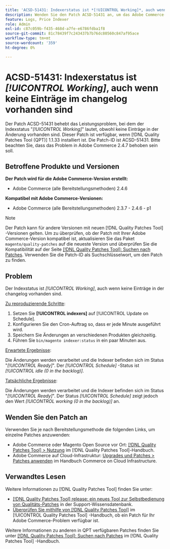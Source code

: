 ```yaml
---
title: 'ACSD-51431: Indexerstatus ist *[!UICONTROL Working]*, auch wenn keine Einträge in der changelog vorhanden sind'
description: Wenden Sie den Patch ACSD-51431 an, um das Adobe Commerce-Problem zu beheben, bei dem der Indexstatus *[!UICONTROL Working]* ist, obwohl keine Einträge im Changelog vorhanden sind.
feature: Logs, Price Indexer
role: Admin
exl-id: c87c059b-f435-468d-a7fe-e6786fdba1f8
source-git-commit: 81c78439f7c243437b7b76dc80560c847af95ace
workflow-type: tm+mt
source-wordcount: '359'
ht-degree: 0%

---
```


# ACSD-51431: Indexerstatus ist *[!UICONTROL Working]*, auch wenn keine Einträge im changelog vorhanden sind

Der Patch ACSD-51431 behebt das Leistungsproblem, bei dem der Indexstatus &quot;*[!UICONTROL Working]*&quot; lautet, obwohl keine Einträge in der Änderung vorhanden sind. Dieser Patch ist verfügbar, wenn [!DNL Quality Patches Tool (QPT)] 1.1.33 installiert ist. Die Patch-ID ist ACSD-51431. Bitte beachten Sie, dass das Problem in Adobe Commerce 2.4.7 behoben sein soll.

## Betroffene Produkte und Versionen

**Der Patch wird für die Adobe Commerce-Version erstellt:**

* Adobe Commerce (alle Bereitstellungsmethoden) 2.4.6

**Kompatibel mit Adobe Commerce-Versionen:**

* Adobe Commerce (alle Bereitstellungsmethoden) 2.3.7 - 2.4.6 - p1

>[!NOTE]
>
>Der Patch kann für andere Versionen mit neuen [!DNL Quality Patches Tool] -Versionen gelten. Um zu überprüfen, ob der Patch mit Ihrer Adobe Commerce-Version kompatibel ist, aktualisieren Sie das Paket `magento/quality-patches` auf die neueste Version und überprüfen Sie die Kompatibilität auf der Seite [[!DNL Quality Patches Tool]: Suchen nach Patches](https://experienceleague.adobe.com/tools/commerce-quality-patches/index.html). Verwenden Sie die Patch-ID als Suchschlüsselwort, um den Patch zu finden.

## Problem

Der Indexstatus ist *[!UICONTROL Working]*, auch wenn keine Einträge in der changelog vorhanden sind.

<u>Zu reproduzierende Schritte</u>:

1. Setzen Sie **[!UICONTROL indexers]** auf [!UICONTROL Update on Schedule].
1. Konfigurieren Sie den Cron-Auftrag so, dass er jede Minute ausgeführt wird.
1. Speichern Sie Änderungen an verschiedenen Produkten gleichzeitig.
1. Führen Sie `bin/magento indexer:status` in ein paar Minuten aus.

<u>Erwartete Ergebnisse</u>:

Die Änderungen werden verarbeitet und die Indexer befinden sich im Status &quot;*[!UICONTROL Ready]*&quot;. Der *[!UICONTROL Schedule]* -Status ist *[!UICONTROL idle (0 in the backlog)]*.

<u>Tatsächliche Ergebnisse</u>:

Die Änderungen werden verarbeitet und die Indexer befinden sich im Status &quot;*[!UICONTROL Ready]*&quot;. Der Status *[!UICONTROL Schedule]* zeigt jedoch den Wert *[!UICONTROL working (0 in the backlog)]* an.

## Wenden Sie den Patch an

Verwenden Sie je nach Bereitstellungsmethode die folgenden Links, um einzelne Patches anzuwenden:

* Adobe Commerce oder Magento Open Source vor Ort: [[!DNL Quality Patches Tool] > Nutzung](/help/tools/quality-patches-tool/usage.md) im [!DNL Quality Patches Tool]-Handbuch.
* Adobe Commerce auf Cloud-Infrastruktur: [Upgrades und Patches > Patches anwenden](https://experienceleague.adobe.com/docs/commerce-cloud-service/user-guide/develop/upgrade/apply-patches.html) im Handbuch Commerce on Cloud Infrastructure.

## Verwandtes Lesen

Weitere Informationen zu [!DNL Quality Patches Tool] finden Sie unter:

* [[!DNL Quality Patches Tool] release: ein neues Tool zur Selbstbedienung von Qualitäts-Patches](https://experienceleague.adobe.com/en/docs/commerce-knowledge-base/kb/announcements/commerce-announcements/magento-quality-patches-released-new-tool-to-self-serve-quality-patches) in der Support-Wissensdatenbank.
* [Überprüfen Sie mithilfe von  [!DNL Quality Patches Tool]](/help/tools/quality-patches-tool/patches-available-in-qpt/check-patch-for-magento-issue-with-magento-quality-patches.md) im [!UICONTROL Quality Patches Tool] -Handbuch, ob ein Patch für Ihr Adobe Commerce-Problem verfügbar ist.


Weitere Informationen zu anderen in QPT verfügbaren Patches finden Sie unter [[!DNL Quality Patches Tool]: Suchen nach Patches](https://experienceleague.adobe.com/tools/commerce-quality-patches/index.html) im [!DNL Quality Patches Tool] -Handbuch.
